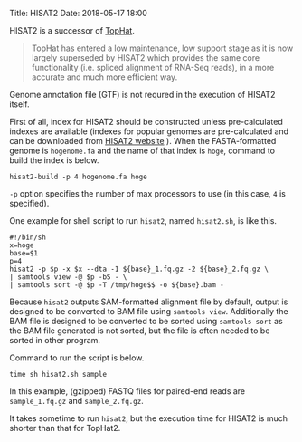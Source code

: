 Title: HISAT2
Date: 2018-05-17 18:00

HISAT2 is a successor of [TopHat](https://ccb.jhu.edu/software/tophat/index.shtml).

> TopHat has entered a low maintenance, low support stage as it is now largely superseded by HISAT2 which provides the same core functionality (i.e. spliced alignment of RNA-Seq reads), in a more accurate and much more efficient way.

Genome annotation file (GTF) is not requred in the execution of HISAT2 itself.

First of all, index for HISAT2 should be constructed unless pre-calculated indexes are available (indexes for popular genomes are pre-calculated and can be downloaded from [HISAT2 website](https://ccb.jhu.edu/software/hisat2/index.shtml) ). When the FASTA-formatted genome is `hogenome.fa` and the name of that index is `hoge`, command to build the index is below.

```
hisat2-build -p 4 hogenome.fa hoge
```

`-p` option specifies the number of max processors to use (in this case, `4` is specified).

One example for shell script to run `hisat2`, named `hisat2.sh`, is like this.

```
#!/bin/sh
x=hoge
base=$1
p=4
hisat2 -p $p -x $x --dta -1 ${base}_1.fq.gz -2 ${base}_2.fq.gz \
| samtools view -@ $p -bS - \
| samtools sort -@ $p -T /tmp/hoge$$ -o ${base}.bam -
```

Because `hisat2` outputs SAM-formatted alignment file by default, output is designed to be converted to BAM file using `samtools view`. Additionally the BAM file is designed to be converted to be sorted using `samtools sort` as the BAM file generated is not sorted, but the file is often needed to be sorted in other program.

Command to run the script is below.

```
time sh hisat2.sh sample
```

In this example, (gzipped) FASTQ files for paired-end reads are `sample_1.fq.gz` and `sample_2.fq.gz`.

It takes sometime to run `hisat2`, but the execution time for HISAT2 is much shorter than that for TopHat2.
